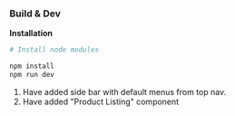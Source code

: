 

### Build & Dev
**Installation**
```bash
# Install node modules 

npm install
npm run dev

```

1. Have added side bar with default menus from top nav.
2. Have added "Product Listing" component